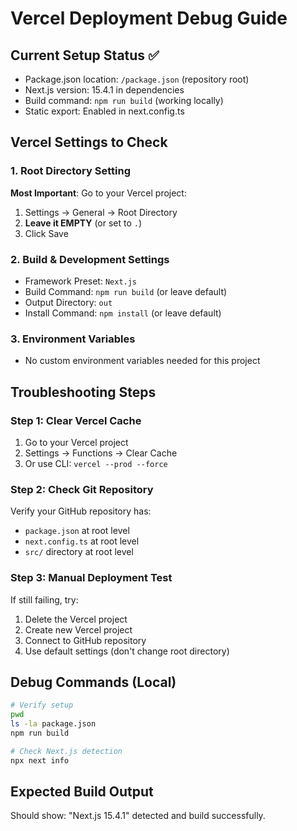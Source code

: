 # Vercel Deployment Debug Guide

## Current Setup Status ✅
- Package.json location: `/package.json` (repository root)
- Next.js version: 15.4.1 in dependencies
- Build command: `npm run build` (working locally)
- Static export: Enabled in next.config.ts

## Vercel Settings to Check

### 1. Root Directory Setting
**Most Important**: Go to your Vercel project:
1. Settings → General → Root Directory
2. **Leave it EMPTY** (or set to `.`)
3. Click Save

### 2. Build & Development Settings
- Framework Preset: `Next.js`
- Build Command: `npm run build` (or leave default)
- Output Directory: `out`
- Install Command: `npm install` (or leave default)

### 3. Environment Variables
- No custom environment variables needed for this project

## Troubleshooting Steps

### Step 1: Clear Vercel Cache
1. Go to your Vercel project
2. Settings → Functions → Clear Cache
3. Or use CLI: `vercel --prod --force`

### Step 2: Check Git Repository
Verify your GitHub repository has:
- `package.json` at root level
- `next.config.ts` at root level
- `src/` directory at root level

### Step 3: Manual Deployment Test
If still failing, try:
1. Delete the Vercel project
2. Create new Vercel project
3. Connect to GitHub repository
4. Use default settings (don't change root directory)

## Debug Commands (Local)
```bash
# Verify setup
pwd
ls -la package.json
npm run build

# Check Next.js detection
npx next info
```

## Expected Build Output
Should show: "Next.js 15.4.1" detected and build successfully.